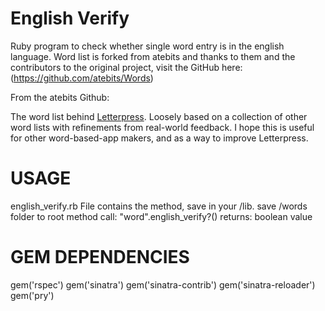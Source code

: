 English Verify
=====

Ruby program to check whether single word entry is in the english language. Word list is forked from atebits and thanks to them and the contributors to the original project, visit the GitHub here: (https://github.com/atebits/Words)

From the atebits Github:

  The word list behind [Letterpress](http://www.atebits.com/letterpress/). Loosely based on a collection of other word lists with refinements from real-world feedback. I hope this is useful for other word-based-app makers, and as a way to improve Letterpress.

USAGE
=============

english_verify.rb File contains the method, save in your /lib.
save /words folder to root
method call:  "word".english_verify?()
returns: boolean value



GEM DEPENDENCIES
=================

gem('rspec')
gem('sinatra')
gem('sinatra-contrib')
gem('sinatra-reloader')
gem('pry')
